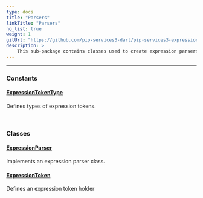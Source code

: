 ```yaml
---
type: docs
title: "Parsers"
linkTitle: "Parsers"
no_list: true
weight: 1
gitUrl: "https://github.com/pip-services3-dart/pip-services3-expressions-dart"
description: >
    This sub-package contains classes used to create expression parsers and expression token holders.
---
```

---
<div class="module-body"> 

### Constants

#### [ExpressionTokenType](expression_token_type)
Defines types of expression tokens.

<br>

### Classes

#### [ExpressionParser](expression_parser)
Implements an expression parser class.

#### [ExpressionToken](expression_token)
Defines an expression token holder


</div>

